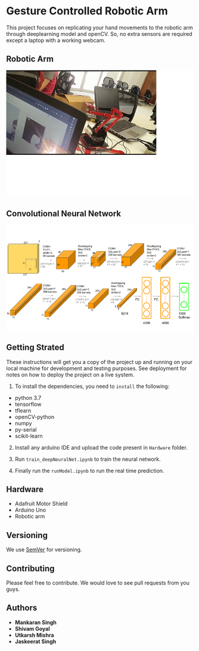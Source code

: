 # Gesture Controlled Robotic Arm

This project focuses on replicating your hand movements to the robotic arm through deeplearning model and openCV. So, no extra sensors are required except a laptop with a working webcam.

## Robotic Arm

![Arm](https://github.com/MankaranSingh/MiniRoboticArm_GestureRecognition/blob/master/sample.png)

## Convolutional Neural Network

![Neural Net](https://github.com/MankaranSingh/MiniRoboticArm_GestureRecognition/blob/master/sample2.png)

## Getting Strated 

These instructions will get you a copy of the project up and running on your local machine for development and testing purposes. See deployment for notes on how to deploy the project on a live system.

1) To install the dependencies, you need to ``install`` the following:

- python 3.7
- tensorflow
- tflearn
- openCV-python
- numpy
- py-serial
- scikit-learn 

2) Install any arduino IDE and upload the code present in ``Hardware`` folder.

3) Run ``train_deepNeuralNet.ipynb`` to train the neural network.

4) Finally run the ``runModel.ipynb`` to run the real time prediction.

## Hardware 

- Adafruit Motor Shield
- Arduino Uno
- Robotic arm

## Versioning

We use [SemVer](http://semver.org/) for versioning.

## Contributing

Please feel free to contribute. We would love to see pull requests from you guys.

## Authors

* **Mankaran Singh**  
* **Shivam Goyal** 
* **Utkarsh Mishra** 
* **Jaskeerat Singh**
